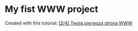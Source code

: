 # My fist WWW project
 
 Created with this tutorial: [[2/4] Twoja pierwsza strona WWW](https://youtu.be/4RDuFUU9w48?t=3003)
